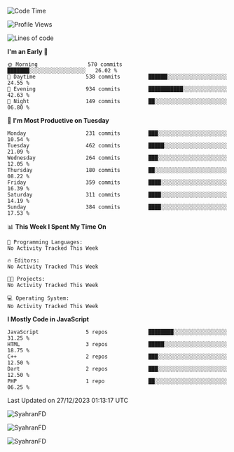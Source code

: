 <!--START_SECTION:waka-->
![Code Time](http://img.shields.io/badge/Code%20Time-97%20hrs%2026%20mins-blue)

![Profile Views](http://img.shields.io/badge/Profile%20Views-6-blue)

![Lines of code](https://img.shields.io/badge/From%20Hello%20World%20I%27ve%20Written-446.7%20thousand%20lines%20of%20code-blue)

**I'm an Early 🐤** 

```text
🌞 Morning                570 commits         ███████░░░░░░░░░░░░░░░░░░   26.02 % 
🌆 Daytime                538 commits         ██████░░░░░░░░░░░░░░░░░░░   24.55 % 
🌃 Evening                934 commits         ███████████░░░░░░░░░░░░░░   42.63 % 
🌙 Night                  149 commits         ██░░░░░░░░░░░░░░░░░░░░░░░   06.80 % 
```
📅 **I'm Most Productive on Tuesday** 

```text
Monday                   231 commits         ███░░░░░░░░░░░░░░░░░░░░░░   10.54 % 
Tuesday                  462 commits         █████░░░░░░░░░░░░░░░░░░░░   21.09 % 
Wednesday                264 commits         ███░░░░░░░░░░░░░░░░░░░░░░   12.05 % 
Thursday                 180 commits         ██░░░░░░░░░░░░░░░░░░░░░░░   08.22 % 
Friday                   359 commits         ████░░░░░░░░░░░░░░░░░░░░░   16.39 % 
Saturday                 311 commits         ████░░░░░░░░░░░░░░░░░░░░░   14.19 % 
Sunday                   384 commits         ████░░░░░░░░░░░░░░░░░░░░░   17.53 % 
```


📊 **This Week I Spent My Time On** 

```text
💬 Programming Languages: 
No Activity Tracked This Week

🔥 Editors: 
No Activity Tracked This Week

🐱‍💻 Projects: 
No Activity Tracked This Week

💻 Operating System: 
No Activity Tracked This Week
```

**I Mostly Code in JavaScript** 

```text
JavaScript               5 repos             ████████░░░░░░░░░░░░░░░░░   31.25 % 
HTML                     3 repos             █████░░░░░░░░░░░░░░░░░░░░   18.75 % 
C++                      2 repos             ███░░░░░░░░░░░░░░░░░░░░░░   12.50 % 
Dart                     2 repos             ███░░░░░░░░░░░░░░░░░░░░░░   12.50 % 
PHP                      1 repo              ██░░░░░░░░░░░░░░░░░░░░░░░   06.25 % 
```




 Last Updated on 27/12/2023 01:13:17 UTC
<!--END_SECTION:waka-->

<p align="left">
  <img src="https://github-readme-stats.vercel.app/api/top-langs?username=SyahranFD&layout=donut&hide=C%2B%2B,CMake,css&show_icons=true&locale=en&&theme=blueberry" alt="SyahranFD" />
</p>

<p align="left">
  <img src="https://github-readme-stats.vercel.app/api?username=SyahranFD&show_icons=true&locale=en&theme=blueberry" alt="SyahranFD" />
</p>

<p align="left">
  <img src="https://streak-stats.demolab.com/?user=SyahranFD&theme=blueberry" alt="SyahranFD"/>
</p>
